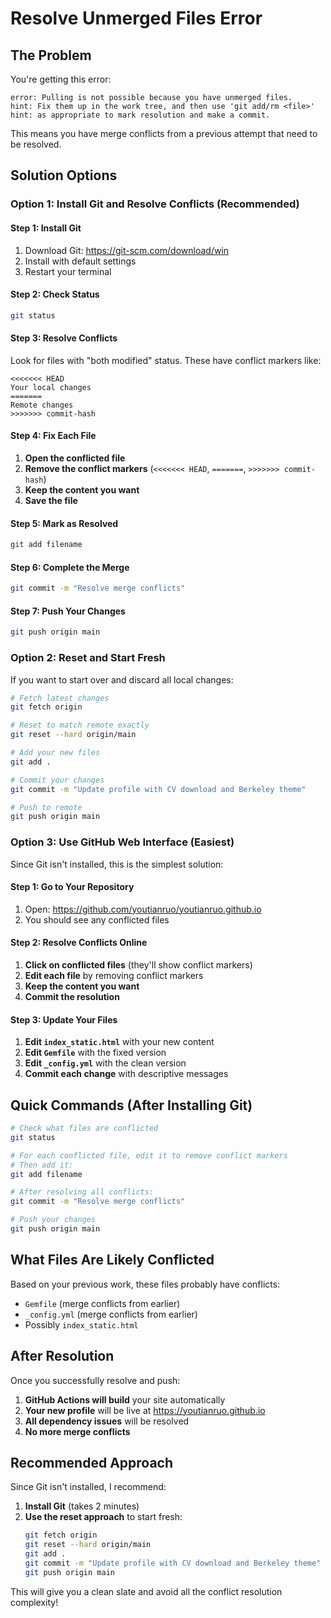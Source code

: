 # Resolve Unmerged Files Error

## The Problem
You're getting this error:
```
error: Pulling is not possible because you have unmerged files.
hint: Fix them up in the work tree, and then use 'git add/rm <file>'
hint: as appropriate to mark resolution and make a commit.
```

This means you have merge conflicts from a previous attempt that need to be resolved.

## Solution Options

### Option 1: Install Git and Resolve Conflicts (Recommended)

#### Step 1: Install Git
1. Download Git: https://git-scm.com/download/win
2. Install with default settings
3. Restart your terminal

#### Step 2: Check Status
```bash
git status
```

#### Step 3: Resolve Conflicts
Look for files with "both modified" status. These have conflict markers like:
```
<<<<<<< HEAD
Your local changes
=======
Remote changes
>>>>>>> commit-hash
```

#### Step 4: Fix Each File
1. **Open the conflicted file**
2. **Remove the conflict markers** (`<<<<<<< HEAD`, `=======`, `>>>>>>> commit-hash`)
3. **Keep the content you want**
4. **Save the file**

#### Step 5: Mark as Resolved
```bash
git add filename
```

#### Step 6: Complete the Merge
```bash
git commit -m "Resolve merge conflicts"
```

#### Step 7: Push Your Changes
```bash
git push origin main
```

### Option 2: Reset and Start Fresh

If you want to start over and discard all local changes:

```bash
# Fetch latest changes
git fetch origin

# Reset to match remote exactly
git reset --hard origin/main

# Add your new files
git add .

# Commit your changes
git commit -m "Update profile with CV download and Berkeley theme"

# Push to remote
git push origin main
```

### Option 3: Use GitHub Web Interface (Easiest)

Since Git isn't installed, this is the simplest solution:

#### Step 1: Go to Your Repository
1. Open: https://github.com/youtianruo/youtianruo.github.io
2. You should see any conflicted files

#### Step 2: Resolve Conflicts Online
1. **Click on conflicted files** (they'll show conflict markers)
2. **Edit each file** by removing conflict markers
3. **Keep the content you want**
4. **Commit the resolution**

#### Step 3: Update Your Files
1. **Edit `index_static.html`** with your new content
2. **Edit `Gemfile`** with the fixed version
3. **Edit `_config.yml`** with the clean version
4. **Commit each change** with descriptive messages

## Quick Commands (After Installing Git)

```bash
# Check what files are conflicted
git status

# For each conflicted file, edit it to remove conflict markers
# Then add it:
git add filename

# After resolving all conflicts:
git commit -m "Resolve merge conflicts"

# Push your changes
git push origin main
```

## What Files Are Likely Conflicted

Based on your previous work, these files probably have conflicts:
- `Gemfile` (merge conflicts from earlier)
- `_config.yml` (merge conflicts from earlier)
- Possibly `index_static.html`

## After Resolution

Once you successfully resolve and push:
1. **GitHub Actions will build** your site automatically
2. **Your new profile** will be live at https://youtianruo.github.io
3. **All dependency issues** will be resolved
4. **No more merge conflicts**

## Recommended Approach

Since Git isn't installed, I recommend:

1. **Install Git** (takes 2 minutes)
2. **Use the reset approach** to start fresh:
   ```bash
   git fetch origin
   git reset --hard origin/main
   git add .
   git commit -m "Update profile with CV download and Berkeley theme"
   git push origin main
   ```

This will give you a clean slate and avoid all the conflict resolution complexity!
